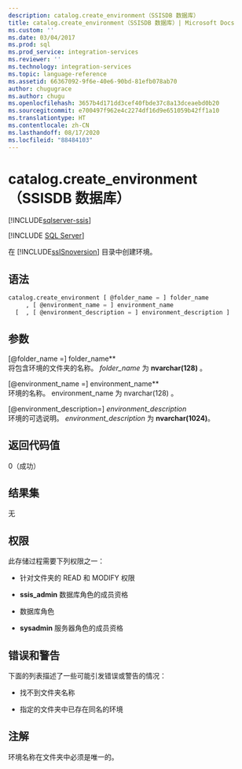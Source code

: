 ```yaml
---
description: catalog.create_environment（SSISDB 数据库）
title: catalog.create_environment（SSISDB 数据库）| Microsoft Docs
ms.custom: ''
ms.date: 03/04/2017
ms.prod: sql
ms.prod_service: integration-services
ms.reviewer: ''
ms.technology: integration-services
ms.topic: language-reference
ms.assetid: 66367092-9f6e-40e6-90bd-81efb078ab70
author: chugugrace
ms.author: chugu
ms.openlocfilehash: 3657b4d171dd3cef40fbde37c8a13dceaebd0b20
ms.sourcegitcommit: e700497f962e4c2274df16d9e651059b42ff1a10
ms.translationtype: HT
ms.contentlocale: zh-CN
ms.lasthandoff: 08/17/2020
ms.locfileid: "88484103"
---
```

# <a name="catalogcreate_environment-ssisdb-database"></a>catalog.create_environment（SSISDB 数据库）

[!INCLUDE[sqlserver-ssis](../../includes/applies-to-version/sqlserver-ssis.md)]


[!INCLUDE [SQL Server](../../includes/applies-to-version/sqlserver.md)]

  在 [!INCLUDE[ssISnoversion](../../includes/ssisnoversion-md.md)] 目录中创建环境。  
  
## <a name="syntax"></a>语法  
  
```sql  
catalog.create_environment [ @folder_name = ] folder_name  
     , [ @environment_name = ] environment_name  
  [  , [ @environment_description = ] environment_description ]  
```  
  
## <a name="arguments"></a>参数  
 [@folder_name =] folder_name**  
 将包含环境的文件夹的名称。 *folder_name* 为 **nvarchar(128)** 。  
  
 [@environment_name =] environment_name**  
 环境的名称。 environment_name 为 nvarchar(128)   。  
  
 [@environment_description=] *environment_description*  
 环境的可选说明。 *environment_description* 为 **nvarchar(1024)**。  
  
## <a name="return-code-value"></a>返回代码值  
 0（成功）  
  
## <a name="result-sets"></a>结果集  
 无  
  
## <a name="permissions"></a>权限  
 此存储过程需要下列权限之一：  
  
-   针对文件夹的 READ 和 MODIFY 权限  
  
-   **ssis_admin** 数据库角色的成员资格  
  
-   数据库角色  
  
-   **sysadmin** 服务器角色的成员资格  
  
## <a name="errors-and-warnings"></a>错误和警告  
 下面的列表描述了一些可能引发错误或警告的情况：  
  
-   找不到文件夹名称  
  
-   指定的文件夹中已存在同名的环境  
  
## <a name="remarks"></a>注解  
 环境名称在文件夹中必须是唯一的。  
  
  
